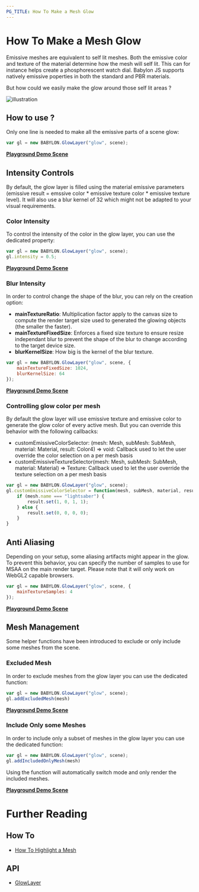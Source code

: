 ```yaml
---
PG_TITLE: How To Make a Mesh Glow
---
```


# How To Make a Mesh Glow

Emissive meshes are equivalent to self lit meshes. Both the emissive color and texture of the material determine how the mesh will self lit. This can for instance helps create a phosphorescent watch dial. Babylon JS supports natively emissive poperties in both the standard and PBR materials.

But how could we easily make the glow around those self lit areas ?

![illustration](/img/how_to/glow-layer/introduction.jpg)

## How to use ?

Only one line is needed to make all the emissive parts of a scene glow:

```javascript
var gl = new BABYLON.GlowLayer("glow", scene);
```

[**Playground Demo Scene**](https://www.babylonjs-playground.com/#LRFB2D#1)

## Intensity Controls

By default, the glow layer is filled using the material emissive parameters (emissive result = emssive color * emissive texture color * emissive texture level). It will also use a blur kernel of 32 which might not be adapted to your visual requirements.

### Color Intensity

To control the intensity of the color in the glow layer, you can use the dedicated property:

```javascript
var gl = new BABYLON.GlowLayer("glow", scene);
gl.intensity = 0.5;
```

[**Playground Demo Scene**](https://www.babylonjs-playground.com/#LRFB2D#2)

### Blur Intensity

In order to control change the shape of the blur, you can rely on the creation option:

* **mainTextureRatio**: Multiplication factor apply to the canvas size to compute the render target size used to generated the glowing objects (the smaller the faster).
* **mainTextureFixedSize**: Enforces a fixed size texture to ensure resize independant blur to prevent the shape of the blur to change according to the target device size.
* **blurKernelSize**: How big is the kernel of the blur texture.

```javascript
var gl = new BABYLON.GlowLayer("glow", scene, { 
    mainTextureFixedSize: 1024,
    blurKernelSize: 64
});
```

[**Playground Demo Scene**](https://www.babylonjs-playground.com/#LRFB2D#3)

### Controlling glow color per mesh
By default the glow layer will use emissive texture and emissive color to generate the glow color of every active mesh.
But you can override this behavior with the following callbacks:

* customEmissiveColorSelector: (mesh: Mesh, subMesh: SubMesh, material: Material, result: Color4) => void: Callback used to let the user override the color selection on a per mesh basis
* customEmissiveTextureSelector(mesh: Mesh, subMesh: SubMesh, material: Material) => Texture: Callback used to let the user override the texture selection on a per mesh basis

```javascript
var gl = new BABYLON.GlowLayer("glow", scene);
gl.customEmissiveColorSelector = function(mesh, subMesh, material, result) {
    if (mesh.name === "lightsaber") {
        result.set(1, 0, 1, 1);
    } else {
        result.set(0, 0, 0, 0);
    }
}
```

## Anti Aliasing

Depending on your setup, some aliasing artifacts might appear in the glow. To prevent this behavior, you can specify the number of samples to use for MSAA on the main render target. Please note that it will only work on WebGL2 capable browsers.

```javascript
var gl = new BABYLON.GlowLayer("glow", scene, { 
    mainTextureSamples: 4 
});
```

[**Playground Demo Scene**](https://www.babylonjs-playground.com/#LRFB2D#4)

## Mesh Management

Some helper functions have been introduced to exclude or only include some meshes from the scene. 

### Excluded Mesh

In order to exclude meshes from the glow layer you can use the dedicated function:

```javascript
var gl = new BABYLON.GlowLayer("glow", scene);
gl.addExcludedMesh(mesh)
```

[**Playground Demo Scene**](https://www.babylonjs-playground.com/#LRFB2D#29)

### Include Only some Meshes

In order to include only a subset of meshes in the glow layer you can use the dedicated function:

```javascript
var gl = new BABYLON.GlowLayer("glow", scene);
gl.addIncludedOnlyMesh(mesh)
```

Using the function will automatically switch mode and only render the included meshes.

[**Playground Demo Scene**](https://www.babylonjs-playground.com/#LRFB2D#30)


# Further Reading

## How To

- [How To Highlight a Mesh](/how_to/highlight_layer)

## API

- [GlowLayer](/api/classes/babylon.glowlayer)